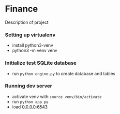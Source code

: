 # Finance
Description of project

### Setting up virtualenv
  - install python3-venv
  - python3 -m venv venv
  
### Initialize test SQLite database
  - run `python engine.py` to create database and tables

### Running dev server
  - activate venv with `source venv/bin/activate`
  - run `python app.py`
  - load [0.0.0.0:6543](http://0.0.0.0:6543/)
